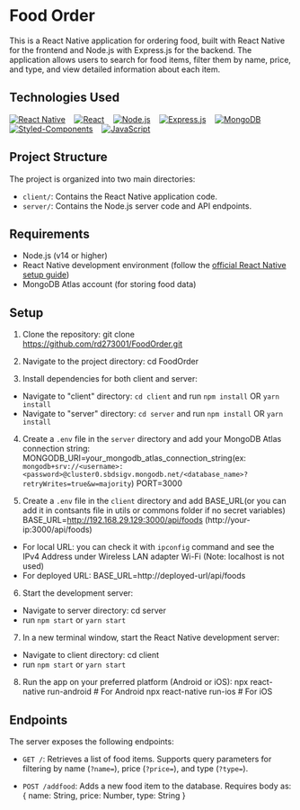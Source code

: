 # Food Order

This is a React Native application for ordering food, built with React Native for the frontend and Node.js with Express.js for the backend. The application allows users to search for food items, filter them by name, price, and type, and view detailed information about each item.

## Technologies Used

[![React Native](https://img.shields.io/badge/React_Native-20232A?style=for-the-badge&logo=react&logoColor=61DAFB)](#) &nbsp;&nbsp;
[![React](https://img.shields.io/badge/React-20232A?style=for-the-badge&logo=react&logoColor=61DAFB)](#) &nbsp;&nbsp; 
[![Node.js](https://img.shields.io/badge/Node%20js-339933?style=for-the-badge&logo=nodedotjs&logoColor=white)](#) &nbsp;&nbsp;
[![Express.js](https://img.shields.io/badge/Express%20js-000000?style=for-the-badge&logo=express&logoColor=white)](#) &nbsp;&nbsp;
[![MongoDB](https://img.shields.io/badge/MongoDB-4EA94B?style=for-the-badge&logo=mongodb&logoColor=white)](#) &nbsp;&nbsp;
[![Styled-Components](https://img.shields.io/badge/styled--components-DB7093?style=for-the-badge&logo=styled-components&logoColor=white)](#) &nbsp;&nbsp;
[![JavaScript](https://img.shields.io/badge/JavaScript-323330?style=for-the-badge&logo=javascript&logoColor=F7DF1E)](#)

## Project Structure

The project is organized into two main directories:

- `client/`: Contains the React Native application code.
- `server/`: Contains the Node.js server code and API endpoints.

## Requirements

- Node.js (v14 or higher)
- React Native development environment (follow the [official React Native setup guide](https://reactnative.dev/docs/environment-setup))
- MongoDB Atlas account (for storing food data)

## Setup

1. Clone the repository:
git clone https://github.com/rd273001/FoodOrder.git

2. Navigate to the project directory:
cd FoodOrder

3. Install dependencies for both client and server:
- Navigate to "client" directory: `cd client` and run `npm install` OR `yarn install` 
- Navigate to "server" directory: `cd server` and run `npm install` OR `yarn install`

4. Create a `.env` file in the `server` directory and add your MongoDB Atlas connection string:
MONGODB_URI=your_mongodb_atlas_connection_string(ex: `mongodb+srv://<username>:<password>@cluster0.sbdsigv.mongodb.net/<database_name>?retryWrites=true&w=majority`)
PORT=3000

5. Create a `.env` file in the `client` directory and add BASE_URL(or you can add it in contsants file in utils or commons folder if no secret variables)
BASE_URL=http://192.168.29.129:3000/api/foods (http://your-ip:3000/api/foods)
- For local URL: you can check it with `ipconfig` command and see the IPv4 Address under Wireless LAN adapter Wi-Fi (Note: localhost is not used)
- For deployed URL: BASE_URL=http://deployed-url/api/foods

6. Start the development server:
- Navigate to server directory: cd server 
- run `npm start` or `yarn start`

7. In a new terminal window, start the React Native development server:
- Navigate to client directory: cd client 
- run `npm start` or `yarn start`

8. Run the app on your preferred platform (Android or iOS):
npx react-native run-android     # For Android
npx react-native run-ios         # For iOS

## Endpoints

The server exposes the following endpoints:

- `GET /`: Retrieves a list of food items. Supports query parameters for filtering by name (`?name=`), price (`?price=`), and type (`?type=`).

- `POST /addfood`: Adds a new food item to the database. Requires body as:
{
	name: String,
	price: Number,
	type: String
}